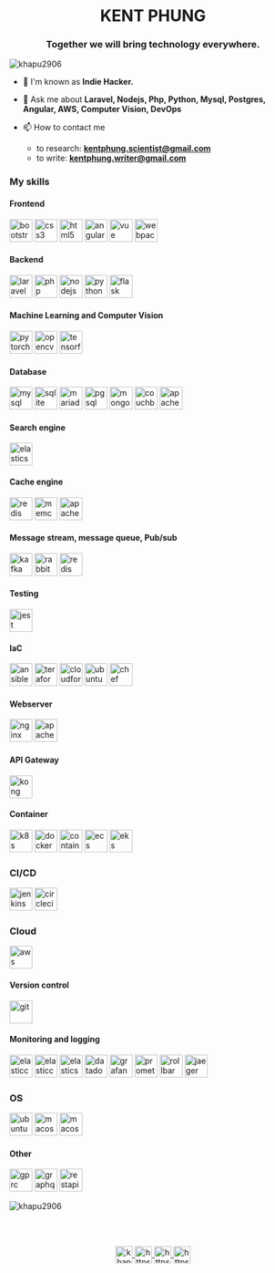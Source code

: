 <h1 align="center">KENT PHUNG</h1>
<h3 align="center">Together we will bring technology everywhere.</h3>

<p align="left"> <img src="https://komarev.com/ghpvc/?username=khapu2906" alt="khapu2906" /> </p>

- 🌱 I'm known as **Indie Hacker.**

- 💬 Ask me about **Laravel, Nodejs, Php, Python, Mysql, Postgres, Angular, AWS, Computer Vision, DevOps**

- 📫 How to contact me
    - to research: **kentphung.scientist@gmail.com**
    - to write: **kentphung.writer@gmail.com**

### My skills
#### Frontend
<p align="left">
    <img src="https://www.vectorlogo.zone/logos/getbootstrap/getbootstrap-icon.svg" alt="bootstrap" width="40" height="40"/> 
    <img src="https://www.vectorlogo.zone/logos/w3_css/w3_css-icon.svg" alt="css3" width="40" height="40"/> 
    <img src="https://www.vectorlogo.zone/logos/w3_html5/w3_html5-icon.svg" alt="html5" width="40" height="40"/> 
    <img src="https://www.vectorlogo.zone/logos/angular/angular-icon.svg" alt="angular" width="40" height="40"/>
    <img src="https://www.vectorlogo.zone/logos/vuejs/vue-icon.svg" alt="vue" width="40" height="40"/>
    <img src="https://www.vectorlogo.zone/logos/js_webpack/js_webpack-icon.svg" alt="webpack" width="40" height="40"/>
</p>

#### Backend
<p align="left">
    <img src="https://www.vectorlogo.zone/logos/laravel/laravel-icon.svg" alt="laravel" width="40" height="40"/> 
    <img src="https://www.vectorlogo.zone/logos/php/php-icon.svg" alt="php" width="40" height="40"/> 
    <img src="https://www.vectorlogo.zone/logos/nodejs/nodejs-icon.svg" alt="nodejs" width="40" height="40"/> 
    <img src="https://www.vectorlogo.zone/logos/python/python-icon.svg" alt="python" width="40" height="40"/>
    <img src="https://www.vectorlogo.zone/logos/pocoo_flask/pocoo_flask-icon.svg" alt="flask" width="40" height="40"/>
</p>

#### Machine Learning and Computer Vision
<p align="left">
    <img src="https://www.vectorlogo.zone/logos/pytorch/pytorch-icon.svg" alt="pytorch" width="40" height="40"/> 
    <img src="https://www.vectorlogo.zone/logos/opencv/opencv-icon.svg" alt="opencv" width="40" height="40"/> 
    <img src="https://www.vectorlogo.zone/logos/tensorflow/tensorflow-icon.svg" alt="tensorflow" width="40" height="40"/> 
</p>

#### Database
<p align="left">
    <img src="https://www.vectorlogo.zone/logos/mysql/mysql-official.svg" alt="mysql" width="40" height="40"/> 
    <img src="https://www.vectorlogo.zone/logos/sqlite/sqlite-icon.svg" alt="sqlite" width="40" height="40"/> 
    <img src="https://www.vectorlogo.zone/logos/mariadb/mariadb-icon.svg" alt="mariadb" width="40" height="40"/> 
    <img src="https://www.vectorlogo.zone/logos/postgresql/postgresql-icon.svg" alt="pgsql" width="40" height="40"/> 
    <img src="https://www.vectorlogo.zone/logos/mongodb/mongodb-icon.svg" alt="mongoDB" width="40" height="40"/>
    <img src="https://www.vectorlogo.zone/logos/apache_couchdb/apache_couchdb-icon.svg" alt="couchbase" width="40" height="40"/>
    <img src="https://www.vectorlogo.zone/logos/apache_cassandra/apache_cassandra-icon.svg" alt="apache_cassandra" width="40" height="40"/>
</p>

#### Search engine
<p align="left">
    <img src="https://www.vectorlogo.zone/logos/elastic/elastic-icon.svg" alt="elasticsearch" width="40" height="40"/>
</p>

#### Cache engine
<p align="left">
    <img src="https://www.vectorlogo.zone/logos/redis/redis-icon.svg" alt="redis" width="40" height="40"/>
    <img src="https://www.vectorlogo.zone/logos/memcached/memcached-icon.svg" alt="memcached" width="40" height="40"/>
    <img src="https://www.vectorlogo.zone/logos/apache_cassandra/apache_cassandra-icon.svg" alt="apache_cassandra" width="40" height="40"/>
</p>

#### Message stream, message queue, Pub/sub
<p align="left">
    <img src="https://www.vectorlogo.zone/logos/apache_kafka/apache_kafka-icon.svg" alt="kafka" width="40" height="40"/>
    <img src="https://www.vectorlogo.zone/logos/rabbitmq/rabbitmq-icon.svg" alt="rabbitmq" width="40" height="40"/>
    <img src="https://www.vectorlogo.zone/logos/redis/redis-icon.svg" alt="redis" width="40" height="40"/>
</p>

#### Testing

<p align="left">
    <img src="https://www.vectorlogo.zone/logos/jestjsio/jestjsio-icon.svg" alt="jest" width="40" height="40"/> 
</p>

#### IaC
<p align="left">
    <img src="https://www.vectorlogo.zone/logos/ansible/ansible-icon.svg" alt="ansible" width="40" height="40"/> 
    <img src="https://www.vectorlogo.zone/logos/terraformio/terraformio-icon.svg" alt="teraform" width="40" height="40"/>
    <img src="https://www.vectorlogo.zone/logos/amazon_cloudformation/amazon_cloudformation-icon.svg" alt="cloudformation" width="40" height="40"/>
    <img src="https://www.vectorlogo.zone/logos/ubuntu/ubuntu-tile.svg" alt="ubuntu" width="40" height="40"/> 
    <img src="https://www.vectorlogo.zone/logos/chefio/chefio-icon.svg" alt="chef" width="40" height="40"/> 
</p>

#### Webserver
<p align="left">
    <img src="https://www.vectorlogo.zone/logos/nginx/nginx-icon.svg" alt="nginx" width="40" height="40"/>
    <img src="https://www.vectorlogo.zone/logos/apache/apache-icon.svg" alt="apache" width="40" height="40"/>
</p>

#### API Gateway
<p align="left">
    <img src="https://www.vectorlogo.zone/logos/konghq/konghq-icon.svg" alt="kong" width="40" height="40"/>
</p>


#### Container
<p align="left">
    <img src="https://www.vectorlogo.zone/logos/kubernetes/kubernetes-icon.svg" alt="k8s" width="40" height="40"/> 
    <img src="https://www.vectorlogo.zone/logos/docker/docker-icon.svg" alt="docker" width="40" height="40"/> 
    <img src="https://www.vectorlogo.zone/logos/containerdio/containerdio-icon.svg" alt="containerdio" width="40" height="40"/> 
    <img src="https://www.vectorlogo.zone/logos/amazon_ecs/amazon_ecs-icon.svg" alt="ecs" width="40" height="40"/>
    <img src="https://www.vectorlogo.zone/logos/amazon_eks/amazon_eks-icon.svg" alt="eks" width="40" height="40"/>
</p>

### CI/CD
<p align="left">
    <img src="https://www.vectorlogo.zone/logos/jenkins/jenkins-icon.svg" alt="jenkins" width="40" height="40"/>
    <img src="https://www.vectorlogo.zone/logos/circleci/circleci-icon.svg" alt="circleci" width="40" height="40"/>
</p>

### Cloud
<p align="left">
    <img src="https://www.vectorlogo.zone/logos/amazon_aws/amazon_aws-icon.svg" alt="aws" width="40" height="40"/>
</p>

#### Version control
<p align="left">
    <img src="https://www.vectorlogo.zone/logos/git-scm/git-scm-icon.svg" alt="git" width="40" height="40"/> 
</p>

#### Monitoring and logging
<p align="left">
    <img src="https://www.vectorlogo.zone/logos/elasticco_kibana/elasticco_kibana-icon.svg" alt="elasticco_kibana" width="40" height="40"/> 
    <img src="https://www.vectorlogo.zone/logos/elasticco_logstash/elasticco_logstash-icon.svg" alt="elasticco_logstash-icon" width="40" height="40"/> 
    <img src="https://www.vectorlogo.zone/logos/elastic/elastic-icon.svg" alt="elasticsearch" width="40" height="40"/>
    <img src="https://www.vectorlogo.zone/logos/datadoghq/datadoghq-icon.svg" alt="datadog" width="40" height="40"/> 
    <img src="https://www.vectorlogo.zone/logos/grafana/grafana-icon.svg" alt="grafana" width="40" height="40"/> 
    <img src="https://www.vectorlogo.zone/logos/prometheusio/prometheusio-icon.svg" alt="prometheus" width="40" height="40"/> 
    <img src="https://encrypted-tbn0.gstatic.com/images?q=tbn:ANd9GcTK0sgt7nI8B3A7xcRzc6p4xUAURnxL41XMrn_9Ynz4WVWE8ZyW7cSyLd_CNZJTkG_7WJ4&usqp=CAU" alt="rollbar" width="40" height="40"/> 
    <img src="https://www.vectorlogo.zone/logos/jaegertracingio/jaegertracingio-icon.svg" alt="jaeger" width="40" height="40"/> 
</p>

### OS
<p align="left">
    <img src="https://www.vectorlogo.zone/logos/ubuntu/ubuntu-tile.svg" alt="ubuntu" width="40" height="40"/> 
    <img src="https://upload.wikimedia.org/wikipedia/commons/7/71/Finder_icon_macOS_Yosemite.png" alt="macos" width="40" height="40"/>
    <img src="https://upload.wikimedia.org/wikipedia/commons/thumb/0/0a/Unofficial_Windows_logo_variant_-_2002%E2%80%932012_%28Multicolored%29.svg/340px-Unofficial_Windows_logo_variant_-_2002%E2%80%932012_%28Multicolored%29.svg.png" alt="macos" width="40" height="40"/>
</p>

#### Other
<p align="left">
    <img src="https://www.vectorlogo.zone/logos/grpcio/grpcio-icon.svg" alt="gprc" width="40" height="40"/>
    <img src="https://www.vectorlogo.zone/logos/graphql/graphql-icon.svg" alt="graphql" width="40" height="40"/>
    <img src="https://www.javacodegeeks.com/wp-content/uploads/2024/01/rest-api-icon.png" alt="restapi" width="40" height="40"/>
</p>


<p align="left">
    <img src="https://github-readme-stats.vercel.app/api/top-langs?username=khapu2906&show_icons=true&locale=en&layout=compact&count_private=true&langs_count=100" alt="khapu2906" />
</p>
<br>
<br>
<p align="center">
    <a href="https://dev.to/khapu2906" target="blank">
        <img align="center" src="https://cdn.jsdelivr.net/npm/simple-icons@3.0.1/icons/dev-dot-to.svg" alt="khapu2906" height="30" width="30" />
    </a>
    <a href="https://www.facebook.com/vv.aaaaa.vv" target="blank">
        <img align="center" src="https://cdn.jsdelivr.net/npm/simple-icons@3.0.1/icons/facebook.svg" alt="https://www.facebook.com/d.kha.pu" height="30" width="30" />
    </a>
    <a href="https://www.linkedin.com/in/kent-phung-9a5400220/" target="blank">
        <img align="center" src="https://cdn.jsdelivr.net/npm/simple-icons@3.0.1/icons/linkedin.svg" alt="https://www.linkedin.com/in/kent-phung-9a5400220/" height="30" width="30" />
    </a>
    <a href="https://www.npmjs.com/~khapu2906" target="blank">
        <img align="center" src="https://cdn.jsdelivr.net/npm/simple-icons@3.0.1/icons/npm.svg" alt="https://www.npmjs.com/~khapu2906" height="30" width="30" />
    </a>
</p>
